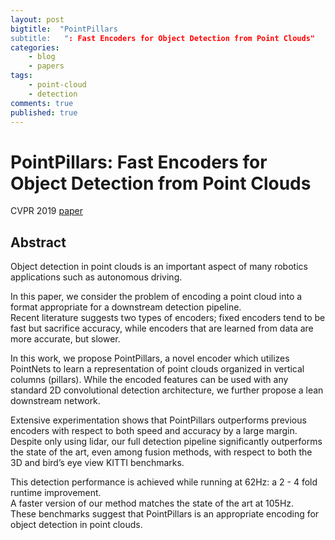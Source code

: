 ```yaml
---
layout: post
bigtitle:  "PointPillars
subtitle:   ": Fast Encoders for Object Detection from Point Clouds"
categories:
    - blog
    - papers
tags:
    - point-cloud
    - detection
comments: true
published: true
---
```


# PointPillars: Fast Encoders for Object Detection from Point Clouds

CVPR 2019 [paper](https://openaccess.thecvf.com/content_CVPR_2019/papers/Lang_PointPillars_Fast_Encoders_for_Object_Detection_From_Point_Clouds_CVPR_2019_paper.pdf)


## Abstract

Object detection in point clouds is an important aspect of many robotics applications such as autonomous driving.

In this paper, we consider the problem of encoding a point cloud into a format appropriate for a downstream detection pipeline.  
Recent literature suggests two types of encoders; fixed encoders tend to be fast but sacrifice accuracy, while encoders that are learned from data are more accurate, but slower.

In this work, we propose PointPillars, a novel encoder which utilizes PointNets to learn a representation of point clouds organized in vertical columns (pillars).
While the encoded features can be used with any standard 2D convolutional detection architecture, we further propose a lean downstream network.  

Extensive experimentation shows that PointPillars outperforms previous encoders with respect to
both speed and accuracy by a large margin. Despite only using lidar, our full detection pipeline significantly outperforms the state of the art, even among fusion methods, with respect to both the 3D and bird’s eye view KITTI benchmarks.

This detection performance is achieved while running at 62Hz: a 2 - 4 fold runtime improvement.  
A faster version of our method matches the state of the art at 105Hz.  
These benchmarks suggest that PointPillars is an appropriate encoding for object detection in point clouds.
